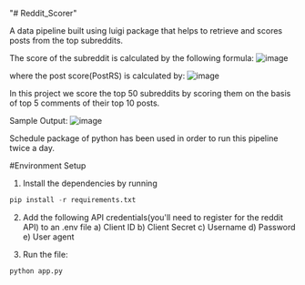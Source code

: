 "# Reddit_Scorer" 

A data pipeline built using luigi package that helps to retrieve and scores posts from the top subreddits.

The score of the subreddit is calculated by the following formula:
![image](https://github.com/varunpusarla/Reddit_Scorer/assets/51925551/6d2c6b61-5f0a-48a9-abe9-bbda7d635160)

where the post score(PostRS) is calculated by:
![image](https://github.com/varunpusarla/Reddit_Scorer/assets/51925551/d5728249-2a53-482c-a232-ce7de59e4899)

In this project we score the top 50 subreddits by scoring them on the basis of top 5 comments of their top 10 posts.

Sample Output:
![image](https://github.com/varunpusarla/Reddit_Scorer/assets/51925551/167b562f-7b42-4ca2-addf-2be91d345b6b)

Schedule package of python has been used in order to run this pipeline twice a day.

#Environment Setup

1. Install the dependencies by running

```python
pip install -r requirements.txt
```

2. Add the following API credentials(you'll need to register for the reddit API) to an .env file
a) Client ID
b) Client Secret
c) Username
d) Password
e) User agent

3. Run the file:
```python
python app.py
```
